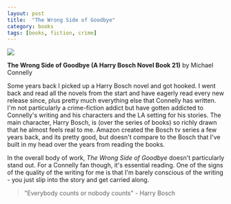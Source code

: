 ```yaml
---
layout: post
title:  "The Wrong Side of Goodbye"
category: books
tags: [books, fiction, crime]
---
```

<a target="_blank"  href="https://www.amazon.com/gp/product/B01BU1ITMI/ref=as_li_tl?ie=UTF8&camp=1789&creative=9325&creativeASIN=B01BU1ITMI&linkCode=as2&tag=42models-20&linkId=43eabd6113b7035ad6e86db81fa17134"><img border="0" src="//ws-na.amazon-adsystem.com/widgets/q?_encoding=UTF8&MarketPlace=US&ASIN=B01BU1ITMI&ServiceVersion=20070822&ID=AsinImage&WS=1&Format=_SL160_&tag=42models-20" ></a><img src="//ir-na.amazon-adsystem.com/e/ir?t=42models-20&l=am2&o=1&a=B01BU1ITMI" width="1" height="1" border="0" alt="" style="border:none !important; margin:0px !important;" />

**The Wrong Side of Goodbye (A Harry Bosch Novel Book 21)** by Michael Connelly

Some years back I picked up a Harry Bosch novel and got hooked. I went back and read all the novels from the start and have eagerly read every new release since, plus pretty much everything else that Connelly has written. I'm not particularly a crime-fiction addict but have gotten addicted to Connelly's writing and his characters and the LA setting for his stories. The main character, Harry Bosch, is (over the series of books) so richly drawn that he almost feels real to me. Amazon created the Bosch tv series a few years back, and its pretty good, but doesn't compare to the Bosch that I've built in my head over the years from reading the books.

In the overall body of work, *The Wrong Side of Goodbye* doesn't particularly stand out. For a Connelly fan though, it's essential reading. One of the signs of the quality of the writing for me is that I'm barely conscious of the writing - you just slip into the story and get carried along.

> "Everybody counts or nobody counts" - Harry Bosch 